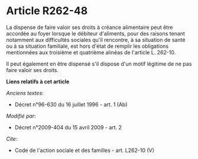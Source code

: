 # Article R262-48

La dispense de faire valoir ses droits à créance alimentaire peut être accordée au foyer lorsque le débiteur d'aliments, pour
des raisons tenant notamment aux difficultés sociales qu'il rencontre, à sa situation de santé ou à sa situation familiale,
est hors d'état de remplir les obligations mentionnées aux troisième et quatrième alinéas de l'article L. 262-10. 

Il peut également en être dispensé s'il dispose d'un motif légitime de ne pas faire valoir ses droits.

**Liens relatifs à cet article**

_Anciens textes_:

  - Décret n°96-630 du 16 juillet 1996 - art. 1 (Ab)

_Modifié par_:

  - Décret n°2009-404 du 15 avril 2009 - art. 2

_Cite_:

  - Code de l'action sociale et des familles - art. L262-10 (V)
